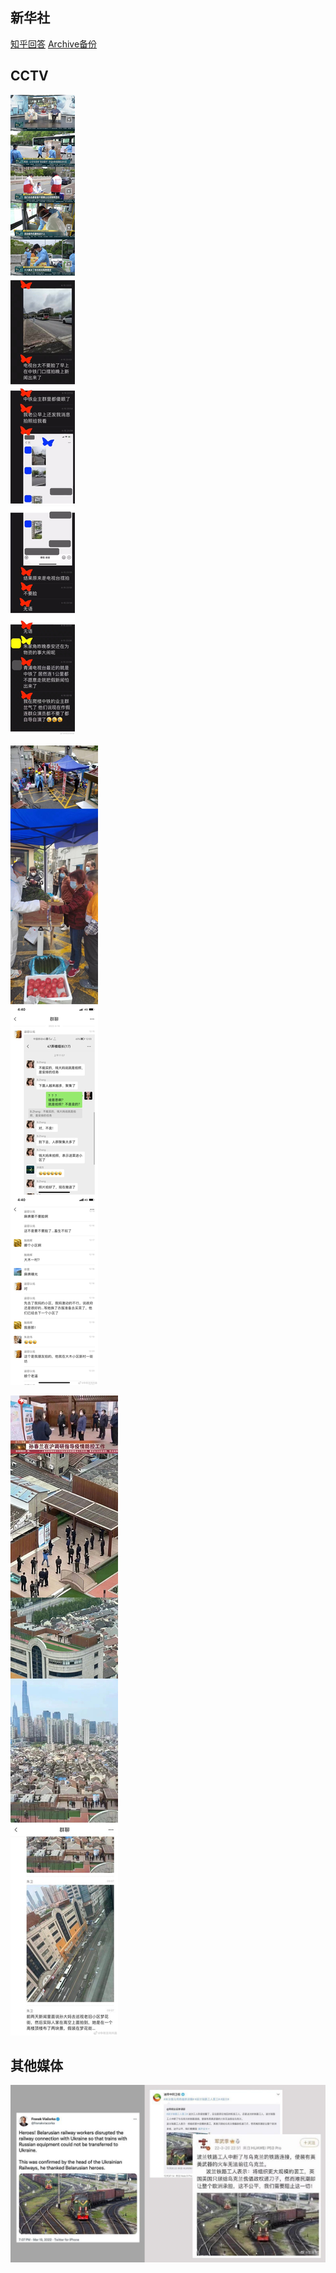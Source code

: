 ## 新华社 
[知乎回答](https://www.zhihu.com/question/519022911/answer/2400699271) [Archive备份](https://archive.ph/01BRG)

## CCTV

![](上海疫情新闻造假1.JPG)

![](上海疫情新闻造假2.JPG)

![](上海疫情新闻造假3.JPG)

## 其他媒体
![](其他媒体1.jpg)


